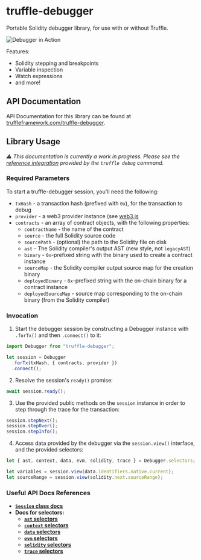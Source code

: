 # truffle-debugger

Portable Solidity debugger library, for use with or without Truffle.

![Debugger in Action](https://i.imgur.com/0j5m4KW.gif)

Features:
- Solidity stepping and breakpoints
- Variable inspection
- Watch expressions
- and more!

## API Documentation

API Documentation for this library can be found at [truffleframework.com/truffle-debugger](http://truffleframework.com/truffle-debugger/).

## Library Usage

_:warning: This documentation is currently a work in progress.
Please see the [reference integration](https://github.com/trufflesuite/truffle-core/blob/develop/lib/commands/debug.js) provided by the `truffle debug` command._

### Required Parameters

To start a truffle-debugger session, you'll need the following:

- `txHash` - a transaction hash (prefixed with `0x`), for the transaction to debug
- `provider` - a web3 provider instance (see [web3.js](https://github.com/ethereum/web3.js/)
- `contracts` -  an array of contract objects, with the following properties:
  - `contractName` - the name of the contract
  - `source` - the full Solidity source code
  - `sourcePath` - (optional) the path to the Solidity file on disk
  - `ast` - The Solidity compiler's output AST (new style, not `legacyAST`)
  - `binary` - `0x`-prefixed string with the binary used to create a contract instance
  - `sourceMap` - the Solidity compiler output source map for the creation binary
  - `deployedBinary` - `0x`-prefixed string with the on-chain binary for a contract instance
  - `deployedSourceMap` - source map corresponding to the on-chain binary (from the Solidity compiler)

### Invocation

1. Start the debugger session by constructing a Debugger instance with `.forTx()` and then `.connect()` to it:

```javascript
import Debugger from "truffle-debugger";

let session = Debugger
  .forTx(txHash, { contracts, provider })
  .connect();
```

2. Resolve the session's `ready()` promise:

```javascript
await session.ready();
```

3. Use the provided public methods on the `session` instance in order to step through the trace for the transaction:

```javascript
session.stepNext();
session.stepOver();
session.stepInfo();
```

4. Access data provided by the debugger via the `session.view()` interface, and the provided selectors:

```javascript
let { ast, context, data, evm, solidity, trace } = Debugger.selectors;

let variables = session.view(data.identifiers.native.current);
let sourceRange = session.view(solidity.next.sourceRange);
```

### Useful API Docs References

- [**`Session` class docs**](http://truffleframework.com/truffle-debugger/class/lib/session/index.js~Session.html)
- **Docs for selectors:**
  - [**`ast` selectors**](http://truffleframework.com/truffle-debugger/identifiers.html#ast-selectors)
  - [**`context` selectors**](http://truffleframework.com/truffle-debugger/identifiers.html#context-selectors)
  - [**`data` selectors**](http://truffleframework.com/truffle-debugger/identifiers.html#data-selectors)
  - [**`evm` selectors**](http://truffleframework.com/truffle-debugger/identifiers.html#evm-selectors)
  - [**`solidity` selectors**](http://truffleframework.com/truffle-debugger/identifiers.html#solidity-selectors)
  - [**`trace` selectors**](http://truffleframework.com/truffle-debugger/identifiers.html#trace-selectors)
